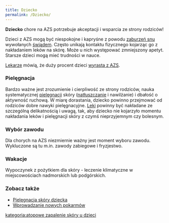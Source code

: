 ```yaml
---
title: Dziecko
permalink: /Dziecko/
---
```


**Dziecko** chore na AZS potrzebuje akceptacji i wsparcia ze strony rodziców!

Dzieci z AZS mogą być niespokojne i kapryśne z powodu [zaburzeń snu](/Bezsenność "wikilink") wywołanych [świądem](/Świąd "wikilink"). Często unikają kontaktu fizycznego kojarząc go z nakładaniem leków na skórę. Może u nich występować zmniejszony apetyt. Starsze dzieci mogą mieć trudności w nauce.

[Lekarze](/Lekarze "wikilink") mówią, że duży procent dzieci [wyrasta z AZS](/Wyrastanie_z_AZS "wikilink").

### Pielęgnacja

Bardzo ważne jest zrozumienie i cierpliwość ze strony rodziców, nauka systematycznej [pielęgnacji](/Pielęgnacja "wikilink") skóry ([natłuszczanie](/Natłuszczanie "wikilink") i nawilżanie) i dbałość o aktywność ruchową. W miarę dorastania, dziecko powinno przejmować od rodziców dobre nawyki pielęgnacyjne. [Leki](/Leki "wikilink") powinny być nakładane ze szczególną delikatnością i uwagą, tak, aby dziecko nie kojarzyło momentu nakładania leków i pielęgnacji skóry z czymś nieprzyjemnym czy bolesnym.

### Wybór zawodu

Dla chorych na AZS niezmiernie ważny jest moment wyboru zawodu. Wykluczone są tu m.in. zawody zabiegowe i fryzjestwo.

### Wakacje

Wypoczynek z pożytkiem dla skóry - leczenie klimatyczne w miejscowościach nadmorskich lub podgórskich.

### Zobacz także

-   [Pielęgnacja skóry dziecka](http://media.netpr.pl/notatka_26286.html)
-   [Wprowadzanie nowych pokarmów](/Wprowadzanie_nowych_pokarmów "wikilink")

[kategoria:atopowe zapalenie skóry u dzieci](/kategoria:atopowe_zapalenie_skóry_u_dzieci "wikilink")
